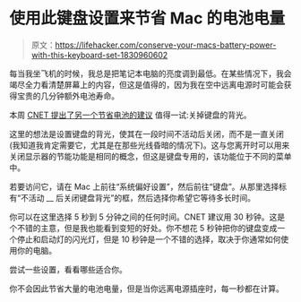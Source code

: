 # 使用此键盘设置来节省 Mac 的电池电量

> 原文：<https://lifehacker.com/conserve-your-macs-battery-power-with-this-keyboard-set-1830960602>

每当我坐飞机的时候，我总是把笔记本电脑的亮度调到最低。在某些情况下，我会竭尽全力看清楚屏幕上的内容，但这是值得的，因为我在空中远离电源时可能会获得宝贵的几分钟额外电池寿命。



本周 [CNET 提出了另一个节省电池的建议](https://www.cnet.com/how-to/a-quick-keyboard-setting-for-longer-macbook-battery-life/) 值得一试:关掉键盘的背光。

这里的想法是设置键盘的背光，使其在一段时间不活动后关闭，而不是一直关闭(我知道我肯定需要它，尤其是在那些光线昏暗的情况下)。这与您离开时可以用来关闭显示器的节能功能是相同的概念，但这是键盘专用的，该功能位于不同的菜单中。

若要访问它，请在 Mac 上前往“系统偏好设置”，然后前往“键盘”。从那里选择标有“不活动 __ 后关闭键盘背光”的框，然后选择你希望它等待多长时间。

你可以在这里选择 5 秒到 5 分钟之间的任何时间。CNET 建议用 30 秒钟。这是个不错的主意，但是我也能看到变短的好处。你不想花 5 秒钟把你的键盘变成一个停止和启动灯的闪光灯，但是 10 秒钟是一个不错的选择，取决于你通常如何使用你的电脑。

尝试一些设置，看看哪些适合你。

你不会因此节省大量的电池电量，但是当你远离电源插座时，每一秒都在计算。